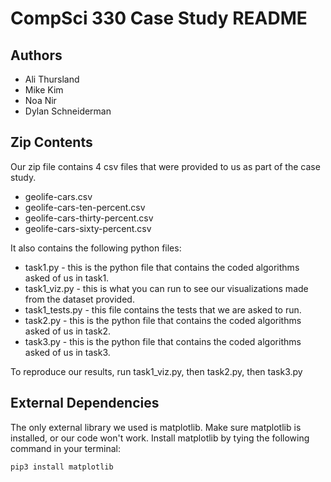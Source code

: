 # CompSci 330 Case Study README

## Authors
 - Ali Thursland
 - Mike Kim
 - Noa Nir
 - Dylan Schneiderman  

## Zip Contents
Our zip file contains 4 csv files that were provided to us as part of the case study. 

 - geolife-cars.csv
 - geolife-cars-ten-percent.csv
 - geolife-cars-thirty-percent.csv
 - geolife-cars-sixty-percent.csv

It also contains the following python files:

- task1.py - this is the python file that contains the coded algorithms asked of us in task1.
- task1_viz.py - this is what you can run to see our visualizations made from the dataset provided.
- task1_tests.py - this file contains the tests that we are asked to run.
- task2.py - this is the python file that contains the coded algorithms asked of us in task2.
- task3.py - this is the python file that contains the coded algorithms asked of us in task3.

  

To reproduce our results, run task1_viz.py, then task2.py, then task3.py

 ## External Dependencies

The only external library we used is matplotlib. Make sure matplotlib is installed, or our code won't work. Install matplotlib by tying the following command in your terminal: 

    pip3 install matplotlib

